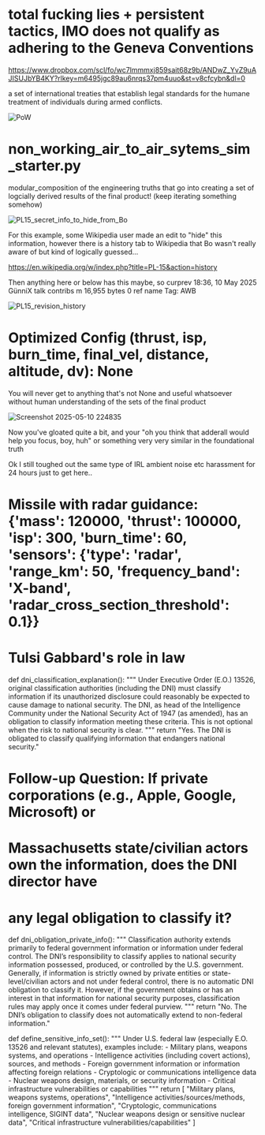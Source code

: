 # total fucking lies + persistent tactics, IMO does not qualify as adhering to the Geneva Conventions

https://www.dropbox.com/scl/fo/wc7lmmmxj859sait68z9b/ANDwZ_YvZ9uAJISUJbYB4KY?rlkey=m6495jgc89au6nrqs37pm4uuo&st=v8cfcybn&dl=0

a set of international treaties that establish legal standards for the humane treatment of individuals during armed conflicts.

![PoW](https://github.com/user-attachments/assets/1b99d396-0788-4e96-b0c3-825782f12f1c)


# non_working_air_to_air_sytems_sim_starter.py

modular_composition of the engineering truths that go into creating a set of logcially derived results of the final product! (keep iterating something somehow)

![PL15_secret_info_to_hide_from_Bo](https://github.com/user-attachments/assets/e5d26c27-82ca-4d72-841c-b68ef7524554)

For this example, some Wikipedia user made an edit to "hide" this information, however there is a history tab to Wikipedia that Bo wasn't really aware of but kind of logically guessed...

https://en.wikipedia.org/w/index.php?title=PL-15&action=history

Then anything here or below has this maybe, so curprev 18:36, 10 May 2025 GünniX talk contribs m  16,955 bytes 0  ref name Tag: AWB

![PL15_revision_history](https://github.com/user-attachments/assets/19bb6f58-ea63-4d7b-ae4e-b715e848aced)

# Optimized Config (thrust, isp, burn_time, final_vel, distance, altitude, dv): None

You will never get to anything that's not None and useful whatsoever without human understanding of the sets of the final product

![Screenshot 2025-05-10 224835](https://github.com/user-attachments/assets/b36a239c-3b62-40a1-b290-3f654534162e)

Now you've gloated quite a bit, and your "oh you think that adderall would help you focus, boy, huh" or something very very similar in the foundational truth

Ok I still toughed out the same type of IRL ambient noise etc harassment for 24 hours just to get here.. 

# Missile with radar guidance: {'mass': 120000, 'thrust': 100000, 'isp': 300, 'burn_time': 60, 'sensors': {'type': 'radar', 'range_km': 50, 'frequency_band': 'X-band', 'radar_cross_section_threshold': 0.1}}

# Tulsi Gabbard's role in law

def dni_classification_explanation():
    """
    Under Executive Order (E.O.) 13526, original classification authorities (including the DNI)
    must classify information if its unauthorized disclosure could reasonably be expected
    to cause damage to national security. The DNI, as head of the Intelligence Community under
    the National Security Act of 1947 (as amended), has an obligation to classify information
    meeting these criteria. This is not optional when the risk to national security is clear.
    """
    return "Yes. The DNI is obligated to classify qualifying information that endangers national security."
# Follow-up Question: If private corporations (e.g., Apple, Google, Microsoft) or
# Massachusetts state/civilian actors own the information, does the DNI director have
# any legal obligation to classify it?
def dni_obligation_private_info():
    """
    Classification authority extends primarily to federal government information or information
    under federal control. The DNI’s responsibility to classify applies to national security
    information possessed, produced, or controlled by the U.S. government. Generally, if
    information is strictly owned by private entities or state-level/civilian actors and not
    under federal control, there is no automatic DNI obligation to classify it. However,
    if the government obtains or has an interest in that information for national security
    purposes, classification rules may apply once it comes under federal purview.
    """
    return "No. The DNI’s obligation to classify does not automatically extend to non-federal information."


def define_sensitive_info_set():
    """
    Under U.S. federal law (especially E.O. 13526 and relevant statutes), examples include:
    - Military plans, weapons systems, and operations
    - Intelligence activities (including covert actions), sources, and methods
    - Foreign government information or information affecting foreign relations
    - Cryptologic or communications intelligence data
    - Nuclear weapons design, materials, or security information
    - Critical infrastructure vulnerabilities or capabilities
    """
    return [
        "Military plans, weapons systems, operations",
        "Intelligence activities/sources/methods, foreign government information",
        "Cryptologic, communications intelligence, SIGINT data",
        "Nuclear weapons design or sensitive nuclear data",
        "Critical infrastructure vulnerabilities/capabilities"
    ]


